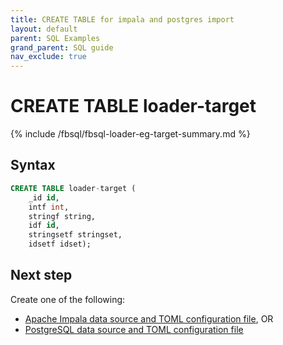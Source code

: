 ```yaml
---
title: CREATE TABLE for impala and postgres import
layout: default
parent: SQL Examples
grand_parent: SQL guide
nav_exclude: true
---
```


# CREATE TABLE loader-target

{% include /fbsql/fbsql-loader-eg-target-summary.md %}

## Syntax

```sql
CREATE TABLE loader-target (
    _id id,
    intf int,
    stringf string,
    idf id,
    stringsetf stringset,
    idsetf idset);
```

## Next step

Create one of the following:
* [Apache Impala data source and TOML configuration file](/docs/tools/fbsql-examples/fbsql-loader-eg-impala-source), OR
* [PostgreSQL data source and TOML configuration file](/docs/tools/fbsql-examples/fbsql-loader-eg-postgres-source)
